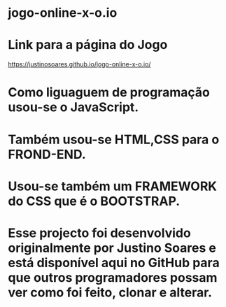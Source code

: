 # jogo-online-x-o.io
# Link para a página do Jogo
https://justinosoares.github.io/jogo-online-x-o.io/

# Como liguaguem de programação usou-se o JavaScript.
# Também usou-se HTML,CSS para o FROND-END.
# Usou-se também um FRAMEWORK do CSS que é o BOOTSTRAP.
# Esse projecto foi desenvolvido originalmente por Justino Soares e está disponível aqui no GitHub para que outros programadores possam ver como foi feito, clonar e alterar. 
